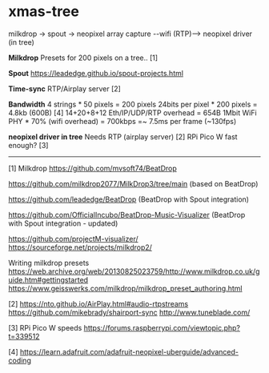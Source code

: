 # xmas-tree

milkdrop -> spout -> neopixel array capture --wifi (RTP)--> neopixel driver (in tree)

**Milkdrop**
Presets for 200 pixels on a tree.. [1]

**Spout**
https://leadedge.github.io/spout-projects.html

**Time-sync**
RTP/Airplay server [2]

**Bandwidth**
4 strings * 50 pixels = 200 pixels
24bits per pixel * 200 pixels = 4.8kb (600B)  [4]
14+20+8+12 Eth/IP/UDP/RTP overhead = 654B
1Mbit WiFi PHY * 70% (wifi overhead) = 700kbps =~ 7.5ms per frame (~130fps)

**neopixel driver in tree**
Needs RTP (airplay server) [2]
RPi Pico W fast enough? [3]

------
[1] Milkdrop
https://github.com/mvsoft74/BeatDrop

https://github.com/milkdrop2077/MilkDrop3/tree/main
(based on BeatDrop)

https://github.com/leadedge/BeatDrop
(BeatDrop with Spout integration)

https://github.com/OfficialIncubo/BeatDrop-Music-Visualizer
(BeatDrop with Spout integration - updated)

https://github.com/projectM-visualizer/
https://sourceforge.net/projects/milkdrop2/

Writing milkdrop presets 
https://web.archive.org/web/20130825023759/http://www.milkdrop.co.uk/guide.htm#gettingstarted
https://www.geisswerks.com/milkdrop/milkdrop_preset_authoring.html

[2]
https://nto.github.io/AirPlay.html#audio-rtpstreams
https://github.com/mikebrady/shairport-sync
http://www.tuneblade.com/


[3] RPi Pico W speeds
https://forums.raspberrypi.com/viewtopic.php?t=339512

[4]
https://learn.adafruit.com/adafruit-neopixel-uberguide/advanced-coding
